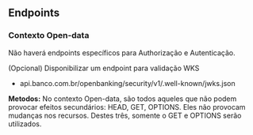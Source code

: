## Endpoints

### Contexto Open-data

Não haverá endpoints específicos para Authorização e Autenticação.

(Opcional)
Disponibilizar um endpoint para validação WKS
 * api.banco.com.br/openbanking/security/v1/.well-known/jwks.json

**Metodos:** No contexto Open-data, são todos aqueles que não podem provocar efeitos secundários: HEAD, GET, OPTIONS. Eles não
provocam mudanças nos recursos. Destes três, somente o GET e OPTIONS serão utilizados.
